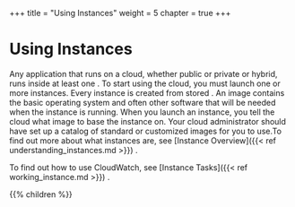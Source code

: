 +++
title = "Using Instances"
weight = 5
chapter = true
+++


# Using Instances
Any application that runs on a cloud, whether public or private or hybrid, runs inside at least one . To start using the cloud, you must launch one or more instances. Every instance is created from stored . An image contains the basic operating system and often other software that will be needed when the instance is running. When you launch an instance, you tell the cloud what image to base the instance on. Your cloud administrator should have set up a catalog of standard or customized images for you to use.To find out more about what instances are, see [Instance Overview]({{< ref understanding_instances.md >}}) . 

To find out how to use CloudWatch, see [Instance Tasks]({{< ref working_instance.md >}}) . 



{{% children %}}

